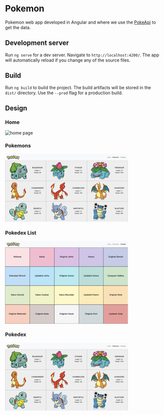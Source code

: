 # Pokemon

Pokemon web app developed in Angular and where we use the [PokeApi](https://pokeapi.co/) to get the data.

## Development server

Run `ng serve` for a dev server. Navigate to `http://localhost:4200/`. The app will automatically reload if you change any of the source files.

## Build

Run `ng build` to build the project. The build artifacts will be stored in the `dist/` directory. Use the `--prod` flag for a production build.

## Design

### Home

<img src="./src/assets/ScreenShots/home.png" width="400" title="home page">


### Pokemons

<img src="./src/assets/ScreenShots/pokemon.png" width="400" title="pokemons page">


### Pokedex List

<img src="./src/assets/ScreenShots/pokedex_home.png" width="400" title="pokedex list page">


### Pokedex

<img src="./src/assets/ScreenShots/pokemon.png" width="400" title="pokedex page">
